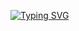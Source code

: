 [![Typing SVG](https://readme-typing-svg.demolab.com?font=Fira+Code&weight=700&size=19&pause=1000&width=523&height=81&lines=Hello%2C+welcome+to+my+profile!;My+name+is+Nick.;Feel+free+to+look+around%2Cbut+if+you+find+any+embarrassing+posts%2C;But+if+you+find+any+embarrassing+posts%2C;+I+was+hacked%E2%80%A6+by+myself)](https://git.io/typing-svg)

